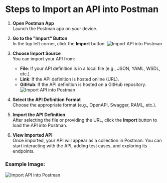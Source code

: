 # Steps to Import an API into Postman

1. **Open Postman App**  
   Launch the Postman app on your device.

2. **Go to the "Import" Button**  
   In the top left corner, click the **Import** button.
   ![Import API into Postman](URL_OF_THE_IMAGE)
3. **Choose Import Source**  
   You can import your API from:
   - **File**: If your API definition is in a local file (e.g., JSON, YAML, WSDL, etc.).
   - **Link**: If the API definition is hosted online (URL).
   - **GitHub**: If the API definition is hosted on a GitHub repository.
   ![Import API into Postman](URL_OF_THE_IMAGE)
4. **Select the API Definition Format**  
   Choose the appropriate format (e.g., OpenAPI, Swagger, RAML, etc.).
   
5. **Import the API Definition**  
   After selecting the file or providing the URL, click the **Import** button to load the API into Postman.

6. **View Imported API**  
   Once imported, your API will appear as a collection in Postman. You can start interacting with the API, adding test cases, and exploring its endpoints.
   
### Example Image:

![Import API into Postman](URL_OF_THE_IMAGE)
